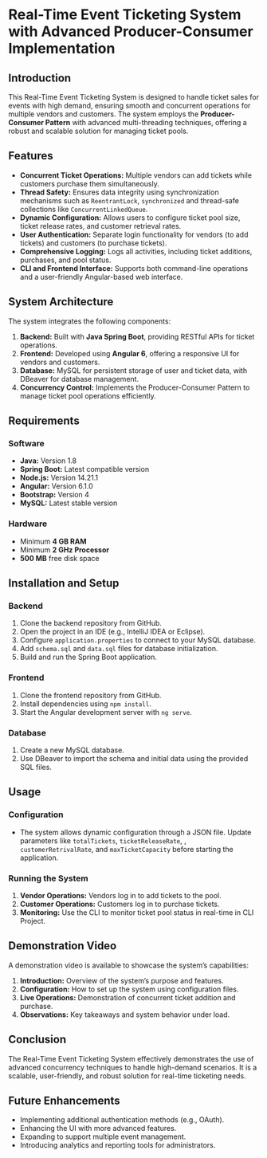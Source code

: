 # Real-Time Event Ticketing System with Advanced Producer-Consumer Implementation

## **Introduction**

This Real-Time Event Ticketing System is designed to handle ticket sales for events with high demand, ensuring smooth and concurrent operations for multiple vendors and customers. The system employs the **Producer-Consumer Pattern** with advanced multi-threading techniques, offering a robust and scalable solution for managing ticket pools.

## **Features**

- **Concurrent Ticket Operations:** Multiple vendors can add tickets while customers purchase them simultaneously.
- **Thread Safety:** Ensures data integrity using synchronization mechanisms such as `ReentrantLock`, `synchronized` and thread-safe collections like `ConcurrentLinkedQueue`.
- **Dynamic Configuration:** Allows users to configure ticket pool size, ticket release rates, and customer retrieval rates.
- **User Authentication:** Separate login functionality for vendors (to add tickets) and customers (to purchase tickets).
- **Comprehensive Logging:** Logs all activities, including ticket additions, purchases, and pool status.
- **CLI and Frontend Interface:** Supports both command-line operations and a user-friendly Angular-based web interface.

## **System Architecture**

The system integrates the following components:

1. **Backend:** Built with **Java Spring Boot**, providing RESTful APIs for ticket operations.
2. **Frontend:** Developed using **Angular 6**, offering a responsive UI for vendors and customers.
3. **Database:** MySQL for persistent storage of user and ticket data, with DBeaver for database management.
4. **Concurrency Control:** Implements the Producer-Consumer Pattern to manage ticket pool operations efficiently.

## **Requirements**

### **Software**

- **Java:** Version 1.8
- **Spring Boot:** Latest compatible version
- **Node.js:** Version 14.21.1
- **Angular:** Version 6.1.0
- **Bootstrap:** Version 4
- **MySQL:** Latest stable version

### **Hardware**

- Minimum **4 GB RAM**
- Minimum **2 GHz Processor**
- **500 MB** free disk space

## **Installation and Setup**

### **Backend**

1. Clone the backend repository from GitHub.
2. Open the project in an IDE (e.g., IntelliJ IDEA or Eclipse).
3. Configure `application.properties` to connect to your MySQL database.
4. Add `schema.sql` and `data.sql` files for database initialization.
5. Build and run the Spring Boot application.

### **Frontend**

1. Clone the frontend repository from GitHub.
2. Install dependencies using `npm install`.
3. Start the Angular development server with `ng serve`.

### **Database**

1. Create a new MySQL database.
2. Use DBeaver to import the schema and initial data using the provided SQL files.

## **Usage**

### **Configuration**

- The system allows dynamic configuration through a JSON file. Update parameters like `totalTickets`, `ticketReleaseRate`, , `customerRetrivalRate`, and `maxTicketCapacity` before starting the application.

### **Running the System**

1. **Vendor Operations:** Vendors log in to add tickets to the pool.
2. **Customer Operations:** Customers log in to purchase tickets.
3. **Monitoring:** Use the CLI to monitor ticket pool status in real-time in CLI Project.

## **Demonstration Video**

A demonstration video is available to showcase the system’s capabilities:

1. **Introduction:** Overview of the system’s purpose and features.
2. **Configuration:** How to set up the system using configuration files.
3. **Live Operations:** Demonstration of concurrent ticket addition and purchase.
4. **Observations:** Key takeaways and system behavior under load.

## **Conclusion**

The Real-Time Event Ticketing System effectively demonstrates the use of advanced concurrency techniques to handle high-demand scenarios. It is a scalable, user-friendly, and robust solution for real-time ticketing needs.

## **Future Enhancements**

- Implementing additional authentication methods (e.g., OAuth).
- Enhancing the UI with more advanced features.
- Expanding to support multiple event management.
- Introducing analytics and reporting tools for administrators.
